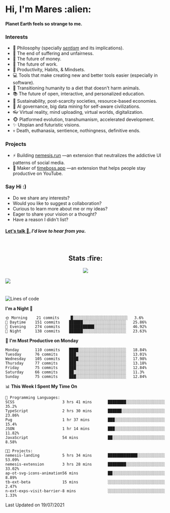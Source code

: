 <h1>Hi, I'm Mares :alien:</h1>

#### Planet Earth feels so strange to me.

### **Interests**

- 🌊 Philosophy (specially [_sentism_][sentismmedium] and its implications).
- 🎯 The end of suffering and unfairness.
- 💸 The future of money.
- 💼 The future of work.
- 🧠 Productivity, Habits, & Mindsets.
- 💻 Tools that make creating new and better tools easier (especially in software).
- 🥗 Transitioning humanity to a diet that doesn't harm animals.
- 📚 The future of open, interactive, and personalized education.
- 🌱 Sustainability, post-scarcity societies, resource-based economies.
- 🤖 AI governance, big data mining for self-aware civilizations.
- 👓 Virtual reality, mind uploading, virtual worlds, digitalization.
- 🐵 Platformed evolution, transhumanism, accelerated development.
- ✨ Utopian and futuristic visions.
- 💀 Death, euthanasia, sentience, nothingness, definitive ends.


### **Projects**

- ⚡ Building [nemesis.run](https://nemesis.run) —an extension that neutralizes the addictive UI patterns of social media.
- 💎 Maker of [timeboss.app](https://timeboss.app) —an extension that helps people stay productive on YouTube.


### **Say Hi :)**

- Do we share any interests?
- Would you like to suggest a collaboration?
- Curious to learn more about me or my ideas?
- Eager to share your vision or a thought?
- Have a reason I didn't list?

#### [Let's talk :wave:.](mailto:mareszhar@gmail.com) _I'd love to hear from you_.

[sentismmedium]: https://medium.com/@mareszhar/born-a-prisoner-a-reflection-about-life-its-struggles-and-a-plan-to-escape-d8566ce9b026

<br>

<h2 align="center">Stats :fire:</h2>

<div align="center">
  <img src="https://github-readme-streak-stats.herokuapp.com?user=mareszhar&theme=black-ice&hide_border=true&stroke=FFFFFF15&ring=DF8FFE&fire=DF8FFE&currStreakLabel=DF8FFE&background=1A232A&currStreakNum=86FFAB&dates=B1AAB3FF">
</div>

<br>

<img src="https://activity-graph.herokuapp.com/graph?username=mareszhar&theme=nord&bg_color=00000000&color=979797&line=DF8FFE&point=00000000&area=true&hide_border=true">

<br>

<h1></h1>

<!--START_SECTION:waka-->
![Lines of code](https://img.shields.io/badge/From%20Hello%20World%20I%27ve%20Written-102026%20lines%20of%20code-blue)

**I'm a Night 🦉** 

```text
🌞 Morning    21 commits     █░░░░░░░░░░░░░░░░░░░░░░░░   3.6% 
🌆 Daytime    151 commits    ██████░░░░░░░░░░░░░░░░░░░   25.86% 
🌃 Evening    274 commits    ███████████░░░░░░░░░░░░░░   46.92% 
🌙 Night      138 commits    ██████░░░░░░░░░░░░░░░░░░░   23.63%

```
📅 **I'm Most Productive on Monday** 

```text
Monday       110 commits    ████░░░░░░░░░░░░░░░░░░░░░   18.84% 
Tuesday      76 commits     ███░░░░░░░░░░░░░░░░░░░░░░   13.01% 
Wednesday    105 commits    ████░░░░░░░░░░░░░░░░░░░░░   17.98% 
Thursday     77 commits     ███░░░░░░░░░░░░░░░░░░░░░░   13.18% 
Friday       75 commits     ███░░░░░░░░░░░░░░░░░░░░░░   12.84% 
Saturday     66 commits     ██░░░░░░░░░░░░░░░░░░░░░░░   11.3% 
Sunday       75 commits     ███░░░░░░░░░░░░░░░░░░░░░░   12.84%

```


📊 **This Week I Spent My Time On** 

```text
💬 Programming Languages: 
SCSS                     3 hrs 41 mins       ████████░░░░░░░░░░░░░░░░░   35.2% 
TypeScript               2 hrs 30 mins       ██████░░░░░░░░░░░░░░░░░░░   23.86% 
Pug                      1 hr 37 mins        ███░░░░░░░░░░░░░░░░░░░░░░   15.4% 
JSON                     1 hr 14 mins        ███░░░░░░░░░░░░░░░░░░░░░░   11.82% 
JavaScript               54 mins             ██░░░░░░░░░░░░░░░░░░░░░░░   8.58%

🐱‍💻 Projects: 
nemesis-landing          5 hrs 34 mins       █████████████░░░░░░░░░░░░   53.09% 
nemesis-extension        3 hrs 28 mins       ████████░░░░░░░░░░░░░░░░░   33.02% 
ap-ot-svg-icons-animation56 mins             ██░░░░░░░░░░░░░░░░░░░░░░░   8.89% 
tb-ext-beta              15 mins             ░░░░░░░░░░░░░░░░░░░░░░░░░   2.47% 
n-ext-exps-visit-barrier-8 mins              ░░░░░░░░░░░░░░░░░░░░░░░░░   1.33%

```


 Last Updated on 19/07/2021
<!--END_SECTION:waka-->

